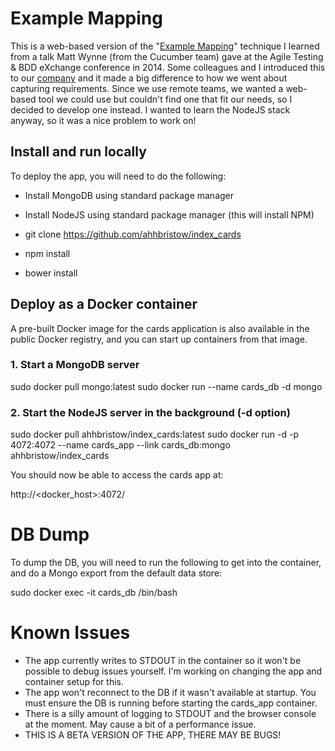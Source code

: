 # Example Mapping

This is a web-based version of the "[Example Mapping](https://cucumber.io/blog/2015/12/08/example-mapping-introduction)" technique I learned from a talk Matt Wynne (from the Cucumber team) gave at the Agile Testing & BDD eXchange conference in 2014.  Some colleagues and I introduced this to our [company](www.openbet.com) and it made a big difference to how we went about capturing requirements.  Since we use remote teams, we wanted a web-based tool we could use but couldn't find one that fit our needs, so I decided to develop one instead.  I wanted to learn the NodeJS stack anyway, so it was a nice problem to work on!


## Install and run locally

To deploy the app, you will need to do the following:


- Install MongoDB using standard package manager
- Install NodeJS using standard package manager (this will install NPM)


- git clone https://github.com/ahhbristow/index_cards
- npm install
- bower install


## Deploy as a Docker container

A pre-built Docker image for the cards application is also available in the public Docker registry, and you can start up containers from that image.


### 1.  Start a MongoDB server
sudo docker pull mongo:latest
sudo docker run --name cards_db -d mongo


### 2.  Start the NodeJS server in the background (-d option)
sudo docker pull ahhbristow/index_cards:latest
sudo docker run -d -p 4072:4072 --name cards_app --link cards_db:mongo ahhbristow/index_cards

You should now be able to access the cards app at:

http://<docker_host>:4072/


# DB Dump
To dump the DB, you will need to run the following to get into the container, and do a Mongo export from the default data store:

sudo docker exec -it cards_db /bin/bash


# Known Issues
 
- The app currently writes to STDOUT in the container so it won't be possible to debug issues yourself. I'm working on changing the app and container setup for this.
- The app won't reconnect to the DB if it wasn't available at startup.  You must ensure the DB is running before starting the cards_app container.
- There is a silly amount of logging to STDOUT and the browser console at the moment.  May cause a bit of a performance issue.
- THIS IS A BETA VERSION OF THE APP, THERE MAY BE BUGS!
